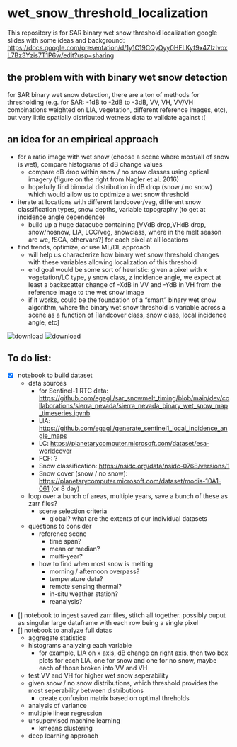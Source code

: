 # wet_snow_threshold_localization

This repository is for SAR binary wet snow threshold localization
google slides with some ideas and background: https://docs.google.com/presentation/d/1y1C19CQyOyy0HFLKyf9x4ZlzIvoxL7Bz3Yzis7T1P6w/edit?usp=sharing

## the problem with with binary wet snow detection
for SAR binary wet snow detection, there are a ton of methods for thresholding (e.g. for SAR: -1dB to -2dB to -3dB, VV, VH, VV/VH combinations weighted on LIA, vegetation, different reference images, etc), but very little spatially distributed wetness data to validate against :( 

## an idea for an empirical approach

* for a ratio image with wet snow (choose a scene where most/all of snow is wet), compare histograms of dB change values
  * compare dB drop within snow / no snow classes using optical imagery (figure on the right from Nagler et al. 2016)
  * hopefully find bimodal distribution in dB drop (snow / no snow) which would allow us to optimize a wet snow threshold
* iterate at locations with different landcover/veg, different snow classification types, snow depths, variable topography (to get at incidence angle dependence) 
  * build up a huge datacube containing [VVdB drop,VHdB drop, snow/nosnow, LIA, LCC/veg, snowclass, where in the melt season are we, fSCA, othervars?] for each pixel at all locations
* find trends, optimize, or use ML/DL approach
  * will help us characterize how binary wet snow threshold changes with these variables allowing localization of this threshold
  * end goal would be some sort of heuristic: given a pixel with x vegetation/LC type, y snow class, z incidence angle, we expect at least a backscatter change of -XdB in VV and -YdB in VH from the reference image to the wet snow image
  * if it works, could be the foundation of a “smart” binary wet snow algorithm, where the binary wet snow threshold is variable across a scene as a function of [landcover class, snow class, local incidence angle, etc]
 
![download](https://github.com/egagli/wet_snow_threshold_localization/assets/67975937/051a7cc8-e2bf-46b7-8fc4-d7e10621faa1)
![download](https://github.com/egagli/wet_snow_threshold_localization/assets/67975937/4353b4a8-6746-450a-b44f-e1295cf71259)



## To do list:
* [x] notebook to build dataset
  * data sources
    * for Sentinel-1 RTC data: https://github.com/egagli/sar_snowmelt_timing/blob/main/dev/collaborations/sierra_nevada/sierra_nevada_binary_wet_snow_map_timeseries.ipynb 
    * LIA: https://github.com/egagli/generate_sentinel1_local_incidence_angle_maps
    * LC: https://planetarycomputer.microsoft.com/dataset/esa-worldcover
    * FCF: ?
    * Snow classification: https://nsidc.org/data/nsidc-0768/versions/1
    * Snow cover (snow / no snow): https://planetarycomputer.microsoft.com/dataset/modis-10A1-061 (or 8 day)
  * loop over a bunch of areas, multiple years, save a bunch of these as zarr files?
      * scene selection criteria
         * global? what are the extents of our individual datasets
  * questions to consider
    * reference scene
      * time span?
      * mean or median?
      * multi-year?
    * how to find when most snow is melting
      * morning / afternoon overpass?
      * temperature data?
      * remote sensing thermal?
      * in-situ weather station?
      * reanalysis?
* [] notebook to ingest saved zarr files, stitch all together. possibly ouput as singular large dataframe with each row being a single pixel
* [] notebook to analyze full datas
  * aggregate statistics
  * histograms analyzing each variable
    * for example, LIA on x axis, dB change on right axis, then two box plots for each LIA, one for snow and one for no snow, maybe each of those broken into VV and VH
  * test VV and VH for higher wet snow seperability
  * given snow / no snow distributions, which threshold provides the most seperability between distributions
    * create confusion matrix based on optimal threholds
  * analysis of variance
  * multiple linear regression
  * unsupervised machine learning
    * kmeans clustering
  * deep learning approach 





